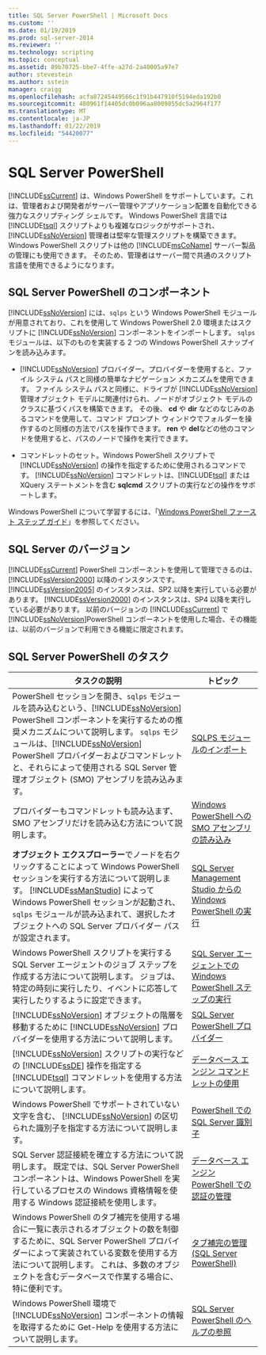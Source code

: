 ```yaml
---
title: SQL Server PowerShell | Microsoft Docs
ms.custom: ''
ms.date: 01/19/2019
ms.prod: sql-server-2014
ms.reviewer: ''
ms.technology: scripting
ms.topic: conceptual
ms.assetid: 89b70725-bbe7-4ffe-a27d-2a40005a97e7
author: stevestein
ms.author: sstein
manager: craigg
ms.openlocfilehash: acfa87245449566c1f91b447910f5194eda192b0
ms.sourcegitcommit: 480961f14405dc0b096aa8009855dc5a2964f177
ms.translationtype: MT
ms.contentlocale: ja-JP
ms.lasthandoff: 01/22/2019
ms.locfileid: "54420077"
---
```

# <a name="sql-server-powershell"></a>SQL Server PowerShell
  [!INCLUDE[ssCurrent](../includes/sscurrent-md.md)] は、Windows PowerShell をサポートしています。これは、管理者および開発者がサーバー管理やアプリケーション配置を自動化できる強力なスクリプティング シェルです。 Windows PowerShell 言語では [!INCLUDE[tsql](../includes/tsql-md.md)] スクリプトよりも複雑なロジックがサポートされ、 [!INCLUDE[ssNoVersion](../includes/ssnoversion-md.md)] 管理者は堅牢な管理スクリプトを構築できます。 Windows PowerShell スクリプトは他の [!INCLUDE[msCoName](../includes/msconame-md.md)] サーバー製品の管理にも使用できます。 そのため、管理者はサーバー間で共通のスクリプト言語を使用できるようになります。  
  
## <a name="sql-server-powershell-components"></a>SQL Server PowerShell のコンポーネント  
 [!INCLUDE[ssNoVersion](../includes/ssnoversion-md.md)] には、`sqlps` という Windows PowerShell モジュールが用意されており、これを使用して Windows PowerShell 2.0 環境またはスクリプトに [!INCLUDE[ssNoVersion](../includes/ssnoversion-md.md)] コンポーネントをインポートします。 `sqlps` モジュールは、以下のものを実装する 2 つの Windows PowerShell スナップインを読み込みます。  
  
-   [!INCLUDE[ssNoVersion](../includes/ssnoversion-md.md)] プロバイダー。プロバイダーを使用すると、ファイル システム パスと同様の簡単なナビゲーション メカニズムを使用できます。 ファイル システム パスと同様に、ドライブが [!INCLUDE[ssNoVersion](../includes/ssnoversion-md.md)] 管理オブジェクト モデルに関連付けられ、ノードがオブジェクト モデルのクラスに基づくパスを構築できます。 その後、 **cd** や **dir** などのなじみのあるコマンドを使用して、コマンド プロンプト ウィンドウでフォルダーを操作するのと同様の方法でパスを操作できます。 **ren** や **del**などの他のコマンドを使用すると、パスのノードで操作を実行できます。  
  
-   コマンドレットのセット。Windows PowerShell スクリプトで [!INCLUDE[ssNoVersion](../includes/ssnoversion-md.md)] の操作を指定するために使用されるコマンドです。 [!INCLUDE[ssNoVersion](../includes/ssnoversion-md.md)] コマンドレットは、[!INCLUDE[tsql](../includes/tsql-md.md)] または XQuery ステートメントを含む **sqlcmd** スクリプトの実行などの操作をサポートします。  
  
 Windows PowerShell について学習するには、「[Windows PowerShell ファースト ステップ ガイド](https://msdn.microsoft.com/library/hh857337.aspx)」を参照してください。  
  
## <a name="sql-server-versions"></a>SQL Server のバージョン  
 [!INCLUDE[ssCurrent](../includes/sscurrent-md.md)] PowerShell コンポーネントを使用して管理できるのは、 [!INCLUDE[ssVersion2000](../includes/ssversion2000-md.md)] 以降のインスタンスです。 [!INCLUDE[ssVersion2005](../includes/ssversion2005-md.md)] のインスタンスは、SP2 以降を実行している必要があります。 [!INCLUDE[ssVersion2000](../includes/ssversion2000-md.md)] のインスタンスは、SP4 以降を実行している必要があります。 以前のバージョンの [!INCLUDE[ssCurrent](../includes/sscurrent-md.md)] で [!INCLUDE[ssNoVersion](../includes/ssnoversion-md.md)]PowerShell コンポーネントを使用した場合、その機能は、以前のバージョンで利用できる機能に限定されます。  
  
## <a name="sql-server-powershell-tasks"></a>SQL Server PowerShell のタスク  
  
|タスクの説明|トピック|  
|----------------------|-----------|  
|PowerShell セッションを開き、`sqlps` モジュールを読み込むという、[!INCLUDE[ssNoVersion](../includes/ssnoversion-md.md)] PowerShell コンポーネントを実行するための推奨メカニズムについて説明します。 `sqlps` モジュールは、[!INCLUDE[ssNoVersion](../includes/ssnoversion-md.md)] PowerShell プロバイダーおよびコマンドレットと、それらによって使用される SQL Server 管理オブジェクト (SMO) アセンブリを読み込みます。|[SQLPS モジュールのインポート](../database-engine/import-the-sqlps-module.md)|  
|プロバイダーもコマンドレットも読み込まず、SMO アセンブリだけを読み込む方法について説明します。|[Windows PowerShell への SMO アセンブリの読み込み](load-the-smo-assemblies-in-windows-powershell.md)|  
|**オブジェクト エクスプローラー**でノードを右クリックすることによって Windows PowerShell セッションを実行する方法について説明します。 [!INCLUDE[ssManStudio](../includes/ssmanstudio-md.md)] によって Windows PowerShell セッションが起動され、`sqlps` モジュールが読み込まれて、選択したオブジェクトへの SQL Server プロバイダー パスが設定されます。|[SQL Server Management Studio からの Windows PowerShell の実行](run-windows-powershell-from-sql-server-management-studio.md)|  
|Windows PowerShell スクリプトを実行する SQL Server エージェントのジョブ ステップを作成する方法について説明します。 ジョブは、特定の時刻に実行したり、イベントに応答して実行したりするように設定できます。|[SQL Server エージェントでの Windows PowerShell ステップの実行](run-windows-powershell-steps-in-sql-server-agent.md)|  
|[!INCLUDE[ssNoVersion](../includes/ssnoversion-md.md)] オブジェクトの階層を移動するために [!INCLUDE[ssNoVersion](../includes/ssnoversion-md.md)] プロバイダーを使用する方法について説明します。|[SQL Server PowerShell プロバイダー](sql-server-powershell-provider.md)|  
|[!INCLUDE[ssNoVersion](../includes/ssnoversion-md.md)] スクリプトの実行などの [!INCLUDE[ssDE](../includes/ssde-md.md)] 操作を指定する [!INCLUDE[tsql](../includes/tsql-md.md)] コマンドレットを使用する方法について説明します。|[データベース エンジン コマンドレットの使用](../database-engine/use-the-database-engine-cmdlets.md)|  
|Windows PowerShell でサポートされていない文字を含む、 [!INCLUDE[ssNoVersion](../includes/ssnoversion-md.md)] の区切られた識別子を指定する方法について説明します。|[PowerShell での SQL Server 識別子](sql-server-identifiers-in-powershell.md)|  
|SQL Server 認証接続を確立する方法について説明します。 既定では、SQL Server PowerShell コンポーネントは、Windows PowerShell を実行しているプロセスの Windows 資格情報を使用する Windows 認証接続を使用します。|[データベース エンジン PowerShell での認証の管理](manage-authentication-in-database-engine-powershell.md)|  
|Windows PowerShell のタブ補完を使用する場合に一覧に表示されるオブジェクトの数を制御するために、SQL Server PowerShell プロバイダーによって実装されている変数を使用する方法について説明します。 これは、多数のオブジェクトを含むデータベースで作業する場合に、特に便利です。|[タブ補完の管理 &#40;SQL Server PowerShell&#41;](manage-tab-completion-sql-server-powershell.md)|  
|Windows PowerShell 環境で [!INCLUDE[ssNoVersion](../includes/ssnoversion-md.md)] コンポーネントの情報を取得するために Get-Help を使用する方法について説明します。|[SQL Server PowerShell のヘルプの参照](../database-engine/get-help-sql-server-powershell.md)|  
  
  
